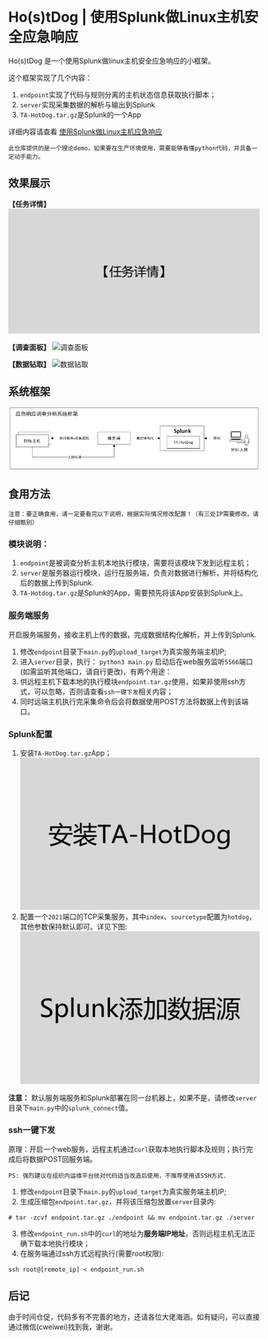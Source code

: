 # Ho(s)tDog | 使用Splunk做Linux主机安全应急响应

Ho(s)tDog 是一个使用Splunk做linux主机安全应急响应的小框架。

这个框架实现了几个内容：
1. `endpoint`实现了代码与规则分离的主机状态信息获取执行脚本；
2. `server`实现采集数据的解析与输出到Splunk
3. `TA-HotDog.tar.gz`是Splunk的一个App

详细内容请查看 [使用Splunk做Linux主机应急响应](https://chiww.github.com/HotDog/blob/main/doc/how_to_make_security_response_in_splunk.md)

```
此仓库提供的是一个理论demo，如果要在生产环境使用，需要能够看懂python代码，并具备一定动手能力。
```

## 效果展示
**【任务详情】**
![任务详情](https://github.com/chiww/HotDog/blob/main/static/task_info.gif?raw=true)

**【调查面板】**
![调查面板](https://github.com/chiww/HotDog/blob/main/static/investigator3.gif?raw=true)

**【数据钻取】**
![数据钻取](https://github.com/chiww/HotDog/blob/main/static/data_drill.gif?raw=true)

## 系统框架

![系统框架](https://github.com/chiww/HotDog/blob/main/static/splunk_in_arch_2.png?raw=true)


## 食用方法

```
注意：要正确食用，请一定要看完以下说明，根据实际情况修改配置！（有三处IP需要修改，请仔细甄别）
```

### 模块说明：

1. `endpoint`是被调查分析主机本地执行模块，需要将该模块下发到远程主机；
2. `server`是服务器运行模块，运行在服务端，负责对数据进行解析，并将结构化后的数据上传到Splunk.
3. `TA-Hotdog.tar.gz`是Splunk的App，需要预先将该App安装到Splunk上。


### 服务端服务
开启服务端服务，接收主机上传的数据，完成数据结构化解析，并上传到Splunk.
1. 修改`endpoint`目录下`main.py`的`upload_target`为真实服务端主机IP;
2. 进入`server`目录，执行：
`python3 main.py`
启动后在web服务监听`5566`端口(如需监听其他端口，请自行更改)，有两个用途：
1. 供远程主机下载本地的执行模块`endpoint.tar.gz`使用，如果非使用ssh方式，可以忽略，否则请查看`ssh一键下发`相关内容；
2. 同时远端主机执行完采集命令后会将数据使用POST方法将数据上传到该端口。

### Splunk配置
1. 安装`TA-HotDog.tar.gz`App；
![Install TA-HotDog](https://github.com/chiww/HotDog/blob/main/static/install_TA-HotDog.gif?raw=true)
2. 配置一个`2021`端口的TCP采集服务，其中`index`、`sourcetype`配置为`hotdog`，其他参数保持默认即可。详见下图:
![Add Splunk Datasource](https://github.com/chiww/HotDog/blob/main/static/add_splunk_datasource.gif?raw=true)

**注意：**
默认服务端服务和Splunk部署在同一台机器上，如果不是，请修改`server`目录下`main.py`中的`splunk_connect`值。

### ssh一键下发
原理：开启一个web服务，远程主机通过`curl`获取本地执行脚本及规则；执行完成后将数据POST回服务端。

```
PS: 强烈建议在组织内运维平台统对代码适当改造后使用，不推荐使用该SSH方式.
```

1. 修改`endpoint`目录下`main.py`的`upload_target`为真实服务端主机IP;
2. 生成压缩包`endpoint.tar.gz`，并将该压缩包放置`server`目录内:
```
# tar -zcvf endpoint.tar.gz ./endpoint && mv endpoint.tar.gz ./server
```
3. 修改`endpoint_run.sh`中的`curl`的地址为**服务端IP地址**，否则远程主机无法正确下载本地执行模块；
4. 在服务端通过ssh方式远程执行(需要root权限):
```
ssh root@[remote_ip] < endpoint_run.sh
```

## 后记
由于时间仓促，代码多有不完善的地方，还请各位大佬海涵。如有疑问，可以直接通过微信(cweiwei)找到我，谢谢。